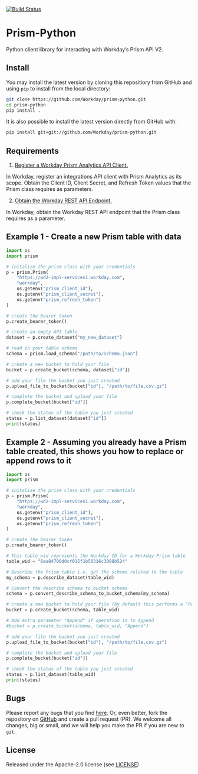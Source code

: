 [![Build Status](https://travis-ci.com/Workday/prism-python.svg?branch=master)](https://travis-ci.com/Workday/prism-python)

# Prism-Python

Python client library for interacting with Workday’s Prism API V2.

## Install
You may install the latest version by cloning this repositiory from GitHub
and using `pip` to install from the local directory:

```bash
git clone https://github.com/Workday/prism-python.git
cd prism-python
pip install .
```

It is also possible to install the latest version directly from GitHub with:

```bash
pip install git+git://github.com/Workday/prism-python.git
```

## Requirements

1. [Register a Workday Prism Analytics API Client.](https://doc.workday.com/reader/J1YvI9CYZUWl1U7_PSHyHA/qAugF2pRAGtECVLHKdMO_A)

In Workday, register an integrations API client with Prism Analytics as its
scope. Obtain the Client ID, Client Secret, and Refresh Token values that the
Prism class requires as parameters.

2. [Obtain the Workday REST API Endpoint.](https://doc.workday.com/reader/J1YvI9CYZUWl1U7_PSHyHA/L_RKkfJI6bKu1M2~_mfesQ)

In Workday, obtain the Workday REST API endpoint that the Prism class requires
as a parameter.

## Example 1 - Create a new Prism table with data

```python
import os
import prism

# initalize the prism class with your credentials
p = prism.Prism(
    "https://wd2-impl-services1.workday.com",
    "workday",
    os.getenv("prism_client_id"),
    os.getenv("prism_client_secret"),
    os.getenv("prism_refresh_token")
)

# create the bearer token
p.create_bearer_token()

# create an empty API table
dataset = p.create_dataset("my_new_dataset")

# read in your table schema
schema = prism.load_schema("/path/to/schema.json")

# create a new bucket to hold your file
bucket = p.create_bucket(schema, dataset["id"])

# add your file the bucket you just created
p.upload_file_to_bucket(bucket["id"], "/path/to/file.csv.gz")

# complete the bucket and upload your file
p.complete_bucket(bucket["id"])

# check the status of the table you just created
status = p.list_dataset(dataset["id"])
print(status)
```

## Example 2 - Assuming you already have a Prism table created, this shows you how to replace or append rows to it

```python
import os
import prism

# initalize the prism class with your credentials
p = prism.Prism(
    "https://wd2-impl-services1.workday.com",
    "workday",
    os.getenv("prism_client_id"),
    os.getenv("prism_client_secret"),
    os.getenv("prism_refresh_token")
)

# create the bearer token
p.create_bearer_token()

# This table_wid represents the Workday ID for a Workday Prism table
table_wid = "6ea84700d0cf015f1b50316c3008b524"

# Describe the Prism table i.e. get the schema related to the table
my_schema = p.describe_dataset(table_wid)

# Convert the describe schema to bucket schema
schema = p.convert_describe_schema_to_bucket_schema(my_schema)

# create a new bucket to hold your file (by default this performs a "Replace" which replaces the data)
bucket = p.create_bucket(schema, table_wid)

# Add extra parameter "Append" if operation is to Append
#bucket = p.create_bucket(schema, table_wid, "Append")

# add your file the bucket you just created
p.upload_file_to_bucket(bucket["id"], "/path/to/file.csv.gz")

# complete the bucket and upload your file
p.complete_bucket(bucket["id"])

# check the status of the table you just created
status = p.list_dataset(table_wid)
print(status)
```

## Bugs
Please report any bugs that you find [here](https://github.com/Workday/prism-python/issues).
Or, even better, fork the repository on [GitHub](https://github.com/Workday/prism-python)
and create a pull request (PR). We welcome all changes, big or small, and we
will help you make the PR if you are new to `git`.

## License
Released under the Apache-2.0 license (see [LICENSE](https://github.com/Workday/prism-python/blob/master/LICENSE))
